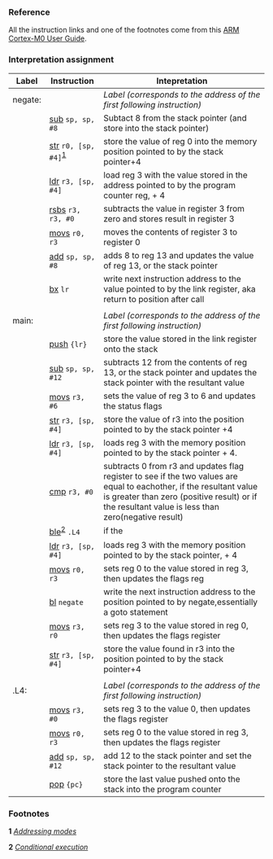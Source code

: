 ### Reference
All the instruction links and one of the footnotes come from this [ARM Cortex-M0 User Guide](http://infocenter.arm.com/help/index.jsp?topic=/com.arm.doc.dui0497a/BABIHJGA.html).

### Interpretation assignment
| Label | Instruction | Intepretation |
| --- | --- | --- |
| negate: | | _Label (corresponds to the address of the first following instruction)_ |
| | [sub](http://infocenter.arm.com/help/topic/com.arm.doc.dui0497a/BABFFEJF.html)     `sp, sp, #8` | Subtact 8 from the stack pointer (and store into the stack pointer) |
| | [str](http://infocenter.arm.com/help/topic/com.arm.doc.dui0497a/BABJGHFJ.html)     `r0, [sp, #4]`<sup>[1](#footnotes)</sup> |store the value of reg 0 into the memory position pointed to by the stack pointer+4|
| | [ldr](http://infocenter.arm.com/help/topic/com.arm.doc.dui0497a/BABJGHFJ.html)     `r3, [sp, #4]` | load reg 3 with the value stored in the address pointed to by the program counter reg, + 4 |
| | [rsbs](http://infocenter.arm.com/help/topic/com.arm.doc.dui0497a/BABFFEJF.html)    `r3, r3, #0` | subtracts the value in register 3 from zero and stores result in register 3 |
| | [movs](http://infocenter.arm.com/help/topic/com.arm.doc.dui0497a/BABHGAJI.html)    `r0, r3` |moves the contents of register 3 to register 0 |
| | [add](http://infocenter.arm.com/help/topic/com.arm.doc.dui0497a/BABFFEJF.html)     `sp, sp, #8` |adds 8 to reg 13 and updates the value of reg 13, or the stack pointer |
| | [bx](http://infocenter.arm.com/help/topic/com.arm.doc.dui0497a/BABEFHAE.html)      `lr` | write next instruction address to the value pointed to by the link register, aka return to position after call |
| | | |
| main: | | _Label (corresponds to the address of the first following instruction)_ |
| | [push](http://infocenter.arm.com/help/topic/com.arm.doc.dui0497a/BABIAJHJ.html)    `{lr}` | store the value stored in the link register onto the stack |
| | [sub](http://infocenter.arm.com/help/topic/com.arm.doc.dui0497a/BABFFEJF.html)     `sp, sp, #12` |subtracts 12 from the contents of reg 13, or the stack pointer and updates the stack pointer with the resultant value  |
| | [movs](http://infocenter.arm.com/help/topic/com.arm.doc.dui0497a/BABHGAJI.html)    `r3, #6` |sets the value of reg 3 to 6 and updates the status flags |
| | [str](http://infocenter.arm.com/help/topic/com.arm.doc.dui0497a/BABJGHFJ.html)     `r3, [sp, #4]` |store the value of r3 into the position pointed to by the stack pointer +4|
| | [ldr](http://infocenter.arm.com/help/topic/com.arm.doc.dui0497a/BABJGHFJ.html)     `r3, [sp, #4]` |loads reg 3 with the memory position pointed to by the stack pointer + 4. |
| | [cmp](http://infocenter.arm.com/help/topic/com.arm.doc.dui0497a/BABIHIEI.html)     `r3, #0` |subtracts 0 from r3 and updates flag register to see if the two values are equal to eachother, if the resultant value is greater than zero (positive result) or if the resultant value is less than zero(negative result) |
| | [ble](http://infocenter.arm.com/help/topic/com.arm.doc.dui0497a/BABEFHAE.html)<sup>[2](#footnotes)</sup>     `.L4` | if the  |
| | [ldr](http://infocenter.arm.com/help/topic/com.arm.doc.dui0497a/BABJGHFJ.html)     `r3, [sp, #4]` |loads reg 3 with the memory position pointed to by the stack pointer, + 4 |
| | [movs](http://infocenter.arm.com/help/topic/com.arm.doc.dui0497a/BABHGAJI.html)    `r0, r3` |sets reg 0 to the value stored in reg 3, then updates the flags reg |
| | [bl](http://infocenter.arm.com/help/topic/com.arm.doc.dui0497a/BABEFHAE.html)      `negate` |write the next instruction address to the position pointed to by negate,essentially a goto statement |
| | [movs](http://infocenter.arm.com/help/topic/com.arm.doc.dui0497a/BABHGAJI.html)    `r3, r0` |sets reg 3 to the value stored in reg 0, then updates the flags register |
| | [str](http://infocenter.arm.com/help/topic/com.arm.doc.dui0497a/BABJGHFJ.html)     `r3, [sp, #4]` | store the value found in r3 into the position pointed to by the stack pointer+4 |
| | | |
| .L4: | | _Label (corresponds to the address of the first following instruction)_ |
| | [movs](http://infocenter.arm.com/help/topic/com.arm.doc.dui0497a/BABHGAJI.html)    `r3, #0` | sets reg 3 to the value 0, then updates the flags register |
| | [movs](http://infocenter.arm.com/help/topic/com.arm.doc.dui0497a/BABHGAJI.html)    `r0, r3` | sets reg 0 to the value stored in reg 3, then updates the flags register |
| | [add](http://infocenter.arm.com/help/topic/com.arm.doc.dui0497a/BABFFEJF.html)     `sp, sp, #12` | add 12 to the stack pointer and set the stack pointer to the resultant value |
| | [pop](http://infocenter.arm.com/help/topic/com.arm.doc.dui0497a/BABIAJHJ.html)     `{pc}` |store the last value pushed onto the stack into the program counter  |

### Footnotes

**1** _[Addressing modes](http://www.davespace.co.uk/arm/introduction-to-arm/addressing.html)_ 

**2** _[Conditional execution](http://infocenter.arm.com/help/index.jsp?topic=/com.arm.doc.dui0497a/BABEHFEF.html)_ 
